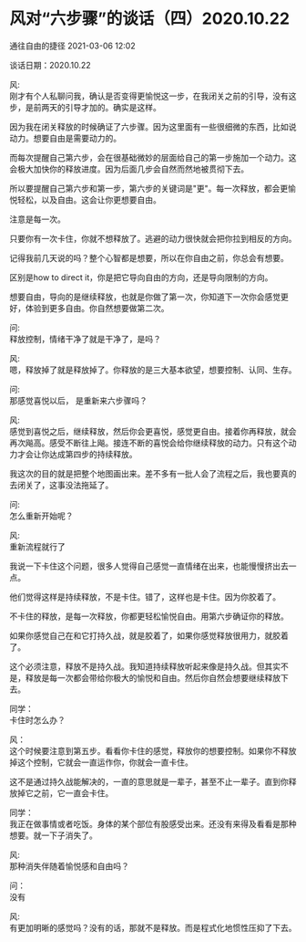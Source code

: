 # 风对“六步骤”的谈话（四）2020.10.22

通往自由的捷径 2021-03-06 12:02

谈话日期：2020.10.22

风:  
刚才有个人私聊问我，确认是否变得更愉悦这一步，在我闭关之前的引导，没有这步，是前两天的引导才加的。确实是这样。

因为我在闭关释放的时候确证了六步骤。因为这里面有一些很细微的东西，比如说动力。想要自由是需要动力的。

而每次提醒自己第六步，会在很基础微妙的层面给自己的第一步施加一个动力。这会极大加快你的释放进度。因为后面几步会自然而然地被贯彻下去。

所以要提醒自己第六步和第一步，第六步的关键词是"更"。每一次释放，都会更愉悦轻松，以及自由。这会让你更想要自由。

注意是每一次。

只要你有一次卡住，你就不想释放了。逃避的动力很快就会把你拉到相反的方向。

记得我前几天说的吗？整个心智都是想要，所以在你自由之前，你总会有想要。

区别是how to direct it，你是把它导向自由的方向，还是导向限制的方向。

想要自由，导向的是继续释放，也就是你做了第一次，你知道下一次你会感觉更好，体验到更多自由。你自然想要做第二次。

问:  
释放控制，情绪干净了就是干净了，是吗？

风:  
嗯，释放掉了就是释放掉了。你释放的是三大基本欲望，想要控制、认同、生存。

问:  
那感觉喜悦以后， 是重新来六步骤吗？

风:  
感觉到喜悦之后，继续释放，然后你会更喜悦，感觉更自由。接着你再释放，就会再次飚高。感受不断往上飚。接连不断的喜悦会给你继续释放的动力。只有这个动力才会让你达成第四步的持续释放。

我这次的目的就是把整个地图画出来。差不多有一批人会了流程之后，我也要真的去闭关了，这事没法拖延了。

问:  
怎么重新开始呢？

风:  
重新流程就行了

我说一下卡住这个问题，很多人觉得自己感觉一直情绪在出来，也能慢慢挤出去一点。

他们觉得这样是持续释放，不是卡住。错了，这样也是卡住。因为你胶着了。

不卡住的释放，是每一次释放，你都更轻松愉悦自由。用第六步确证你的释放。

如果你感觉自己在和它打持久战，就是胶着了，如果你感觉释放很用力，就胶着了。

这个必须注意，释放不是持久战。我知道持续释放听起来像是持久战。但其实不是，释放是每一次都会带给你极大的愉悦和自由。然后你自然会想要继续释放下去。

同学：  
卡住时怎么办？

风：  
这个时候要注意到第五步。看看你卡住的感觉，释放你的想要控制。如果你不释放掉这个控制，它就会一直运作你，你就会一直卡住。

这不是通过持久战能解决的，一直的意思就是一辈子，甚至不止一辈子。直到你释放掉它之前，它一直会卡住。

同学：  
我正在做事情或者吃饭。身体的某个部位有股感受出来。还没有来得及看看是那种想要。就一下子消失了。

风:  
那种消失伴随着愉悦感和自由吗？

问：  
没有

风:  
有更加明晰的感觉吗？没有的话，那就不是释放。而是程式化地惯性压抑了下去。

